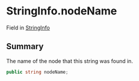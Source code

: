 # StringInfo.nodeName

Field in [StringInfo](api/csharp/yarn.compiler.stringinfo.md)

## Summary


The name of the node that this string was found in.


```csharp
public string nodeName;
```

